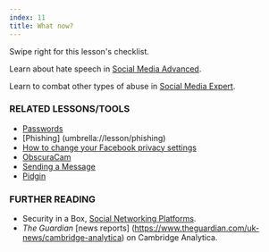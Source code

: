 ```yaml
---
index: 11
title: What now?
---
```

Swipe right for this lesson's checklist.

Learn about hate speech in [Social Media Advanced](umbrella://lesson/social-media/1).

Learn to combat other types of abuse in [Social Media Expert](umbrella://lesson/social-media/2).

### RELATED LESSONS/TOOLS

*   [Passwords](umbrella://lesson/passwords)
*	[Phishing] (umbrella://lesson/phishing)
*   [How to change your Facebook privacy settings](umbrella://lesson/facebook)
*   [ObscuraCam](umbrella://lesson/obscuracam)
*   [Sending a Message](umbrella://lesson/sending-a-message)
*   [Pidgin](umbrella://lesson/pidgin)

### FURTHER READING

*   Security in a Box, [Social Networking Platforms](https://securityinabox.org/en/guide/social-networking/web/).
* *The Guardian* [news reports] (https://www.theguardian.com/uk-news/cambridge-analytica) on Cambridge Analytica.